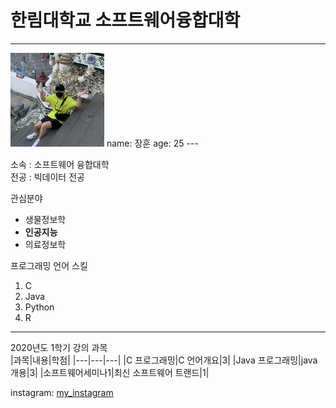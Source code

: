# 한림대학교 소프트웨어융합대학
---
<img src=장훈방콕.jpg height=150 widht=150>
name: 장훈   
age: 25
---

소속 : 소프트웨어 융합대학   
전공 : 빅데이터 전공

관심분야   
* 생물정보학
* **인공지능**
* 의료정보학

프로그래밍 언어 스킬   
1. C
2. Java
3. Python
4. R

---------------

2020년도 1학기 강의 과목   
|과목|내용|학점|
|---|---|---|
|C 프로그래밍|C 언어개요|3|
|Java 프로그래밍|java 개용|3|
|소프트웨어세미나1|최신 소프트웨어 트랜드|1|

instagram: [my_instagram][instagram]

[instagram]:https://www.instagram.com/lillilililiiil/
